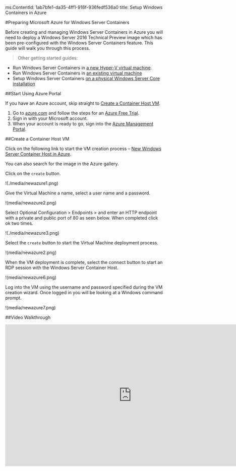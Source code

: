 ms.ContentId: 1ab7bfe1-da35-4ff1-916f-936fedf536a0
title: Setup Windows Containers in Azure

#Preparing Microsoft Azure for Windows Server Containers

Before creating and managing Windows Server Containers in Azure you will need to deploy a Windows Server 2016 Technical Preview image which has been pre-configured with the Windows Server Containers feature.
This guide will walk you through this process.

> Other getting started guides:
> 

*   Run Windows Server Containers in [a new Hyper-V virtual machine](./container_setup.md).
*   Run Windows Server Containers in [an existing virtual machine](./inplace_setup.md)
*   Setup Windows Server Containers [on a physical Windows Server Core installation](./inplace_setup.md)

##Start Using Azure Portal

If you have an Azure account, skip straight to [Create a Container Host VM](#CreateacontainerhostVM).

1.  Go to [azure.com](https://azure.com) and follow the steps for an [Azure Free Trial](https://azure.microsoft.com/en-us/pricing/free-trial/).
2.  Sign in with your Microsoft account.
3.  When your account is ready to go, sign into the [Azure Management Portal](https://portal.azure.com).

##Create a Container Host VM

Click on the following link to start the VM creation process – [New Windows Server Container Host in Azure](https://portal.azure.com/#gallery/Microsoft.WindowsServer2016TechnicalPreviewwithContainers).

You can also search for the image in the Azure gallery.

Click on the `create` button.

!(./media/newazure1.png)

Give the Virtual Machine a name, select a user name and a password.

!(media/newazure2.png)

Select Optional Configuration > Endpoints > and enter an HTTP endpoint with a private and public port of 80 as seen below.
When completed click ok two times.

!(./media/newazure3.png)

Select the `create` button to start the Virtual Machine deployment process.

!(media/newazure2.png)

When the VM deployment is complete, select the connect button to start an RDP session with the Windows Server Container Host.

!(media/newazure6.png)

Log into the VM using the username and password specified during the VM creation wizard.
Once logged in you will be looking at a Windows command prompt.

!(media/newazure7.png)

##Video Walkthrough

<iframe src="https://channel9.msdn.com/Blogs/containers/Quick-Start-Configure-Windows-Server-Containers-in-Microsoft-Azure/player" width="800" height="450" allowFullScreen="true" frameBorder="0" scrolling="no" caps_internal_Id="c25c5859-75b4-411c-be83-30327a15952e" />

##Next Steps - Start Using Containers

Now that you have a Windows Server 2016 system running the Windows Server Container feature jump to the following guides to begin working with Windows Server Containers and Windows Server Container images.

[Quick Start: Windows Server Containers and Docker](./manage_docker.md)[Quick Start: Windows Server Containers and PowerShell](./manage_powershell.md)

-------------------
[Back to Container Home](../containers_welcome.md)  
[Known Issues for Current Release](../about/work_in_progress.md)


